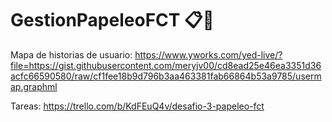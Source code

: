 # GestionPapeleoFCT 📋📁
Mapa de historias de usuario:
https://www.yworks.com/yed-live/?file=https://gist.githubusercontent.com/meryjv00/cd8ead25e46ea3351d36acfc66590580/raw/cf1fee18b9d796b3aa463381fab66864b53a9785/usermap.graphml

Tareas:
https://trello.com/b/KdFEuQ4v/desafio-3-papeleo-fct
